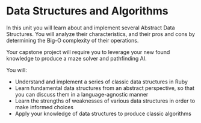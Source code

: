 # Data Structures and Algorithms

In this unit you will learn about and implement several Abstract Data Structures. You will analyze their characteristics, and their pros and cons by determining the Big-O complexity of their operations.

Your capstone project will require you to leverage your new found knowledge to produce a maze solver and pathfinding AI.

You will:

 * Understand and implement a series of classic data structures in Ruby
 * Learn fundamental data structures from an abstract perspective, so that you can discuss them in a language-agnostic manner
 * Learn the strengths of weaknesses of various data structures in order to make informed choices
 * Apply your knowledge of data structures to produce classic algorithms
